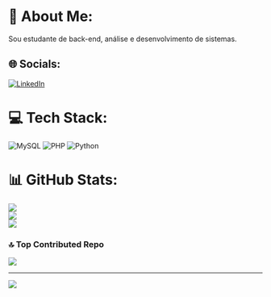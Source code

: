 # 💫 About Me:
Sou estudante de back-end, análise e desenvolvimento de sistemas.<br>


## 🌐 Socials:
[![LinkedIn](https://img.shields.io/badge/LinkedIn-%230077B5.svg?logo=linkedin&logoColor=white)](https://linkedin.com/in/https://www.linkedin.com/in/vitor-souza-a694b726a/) 

# 💻 Tech Stack:
![MySQL](https://img.shields.io/badge/mysql-4479A1.svg?style=for-the-badge&logo=mysql&logoColor=white) ![PHP](https://img.shields.io/badge/php-%23777BB4.svg?style=for-the-badge&logo=php&logoColor=white) ![Python](https://img.shields.io/badge/python-3670A0?style=for-the-badge&logo=python&logoColor=ffdd54)
# 📊 GitHub Stats:
![](https://github-readme-stats.vercel.app/api?username=Vitor-R-Souza&theme=shadow_blue&hide_border=true&include_all_commits=false&count_private=true)<br/>
![](https://github-readme-streak-stats.herokuapp.com/?user=Vitor-R-Souza&theme=shadow_blue&hide_border=true)<br/>
![](https://github-readme-stats.vercel.app/api/top-langs/?username=Vitor-R-Souza&theme=shadow_blue&hide_border=true&include_all_commits=true&count_private=true&layout=compact)

### 🔝 Top Contributed Repo
![](https://github-contributor-stats.vercel.app/api?username=Vitor-R-Souza&limit=5&theme=shadow_blue&combine_all_yearly_contributions=true)

---
[![](https://visitcount.itsvg.in/api?id=Vitor-R-Souza&icon=5&color=1)](https://visitcount.itsvg.in)

<!-- Proudly created with GPRM ( https://gprm.itsvg.in ) -->
